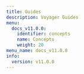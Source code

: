 ```yaml
---
title: Guides
description: Voyager Guides
menu:
  docs_v11.0.0:
    identifier: concepts
    name: Concepts
    weight: 20
menu_name: docs_v11.0.0
info:
  version: v11.0.0
---
```


